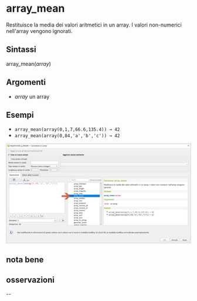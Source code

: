 # array_mean

Restituisce la media dei valori aritmetici in un array. I valori non-numerici nell'array vengono ignorati.

## Sintassi

array_mean(_array_)  

## Argomenti

* _array_ un array

## Esempi

* `array_mean(array(0,1,7,66.6,135.4)) → 42`
* `array_mean(array(0,84,'a','b','c')) → 42`

![](/img/arrays/array_mean/array_mean.png)

## nota bene

## osservazioni

--
